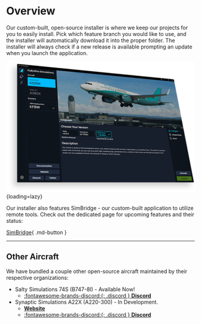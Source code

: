 # Overview

Our custom-built, open-source installer is where we keep our projects for you to easily install. Pick which feature branch you would like to use, and the installer will 
automatically download it into the proper folder. The installer will always check if a new release is available prompting an update when you launch the application.

![marketing installer](assets/InstallerScreenshot.webp){loading=lazy}

Our installer also features SimBridge - our custom-built application to utilize remote tools. Check out the dedicated page for upcoming features and their status:

[SimBridge](simbridge.md){ .md-button }

---

## Other Aircraft

We have bundled a couple other open-source aircraft maintained by their respective organizations:

- Salty Simulations 74S (B747-8I) - Available Now!
    - [:fontawesome-brands-discord:{: .discord } **Discord**](https://discord.com/invite/S4PJDwk)
- Synaptic Simulations A22X (A220-300) - In Development.
    - [**Website**](https://www.synapticsim.com/)
    - [:fontawesome-brands-discord:{: .discord } **Discord**](https://discord.com/invite/acQkSvrePG)